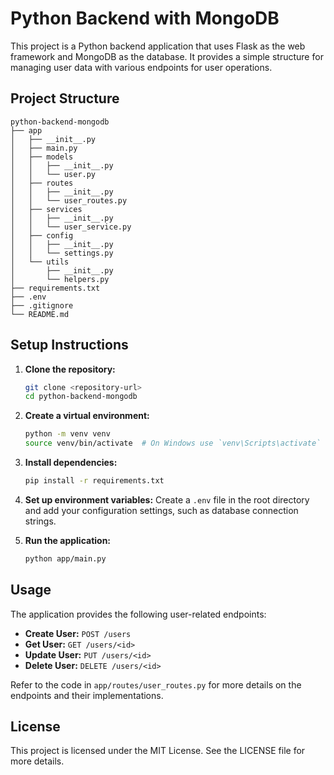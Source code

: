 # Python Backend with MongoDB

This project is a Python backend application that uses Flask as the web framework and MongoDB as the database. It provides a simple structure for managing user data with various endpoints for user operations.

## Project Structure

```
python-backend-mongodb
├── app
│   ├── __init__.py
│   ├── main.py
│   ├── models
│   │   ├── __init__.py
│   │   └── user.py
│   ├── routes
│   │   ├── __init__.py
│   │   └── user_routes.py
│   ├── services
│   │   ├── __init__.py
│   │   └── user_service.py
│   ├── config
│   │   ├── __init__.py
│   │   └── settings.py
│   └── utils
│       ├── __init__.py
│       └── helpers.py
├── requirements.txt
├── .env
├── .gitignore
└── README.md
```

## Setup Instructions

1. **Clone the repository:**
   ```bash
   git clone <repository-url>
   cd python-backend-mongodb
   ```

2. **Create a virtual environment:**
   ```bash
   python -m venv venv
   source venv/bin/activate  # On Windows use `venv\Scripts\activate`
   ```

3. **Install dependencies:**
   ```bash
   pip install -r requirements.txt
   ```

4. **Set up environment variables:**
   Create a `.env` file in the root directory and add your configuration settings, such as database connection strings.

5. **Run the application:**
   ```bash
   python app/main.py
   ```

## Usage

The application provides the following user-related endpoints:

- **Create User:** `POST /users`
- **Get User:** `GET /users/<id>`
- **Update User:** `PUT /users/<id>`
- **Delete User:** `DELETE /users/<id>`

Refer to the code in `app/routes/user_routes.py` for more details on the endpoints and their implementations.


## License

This project is licensed under the MIT License. See the LICENSE file for more details.